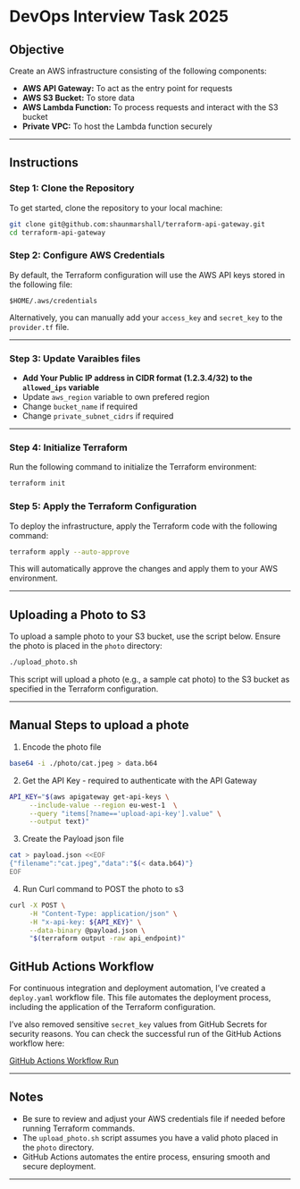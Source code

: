 
# DevOps Interview Task 2025

## Objective

Create an AWS infrastructure consisting of the following components:

- **AWS API Gateway:** To act as the entry point for requests  
- **AWS S3 Bucket:** To store data  
- **AWS Lambda Function:** To process requests and interact with the S3 bucket  
- **Private VPC:** To host the Lambda function securely 

---

## Instructions

### Step 1: Clone the Repository

To get started, clone the repository to your local machine:

```bash
git clone git@github.com:shaunmarshall/terraform-api-gateway.git
cd terraform-api-gateway
```

### Step 2: Configure AWS Credentials

By default, the Terraform configuration will use the AWS API keys stored in the following file:

```
$HOME/.aws/credentials
```

Alternatively, you can manually add your `access_key` and `secret_key` to the `provider.tf` file.

---

### Step 3: Update Varaibles files

- **Add Your Public IP address in CIDR format (1.2.3.4/32) to the `allowed_ips` variable**
- Update `aws_region` variable to own prefered region
- Change `bucket_name` if required
- Change `private_subnet_cidrs` if required

---


### Step 4: Initialize Terraform

Run the following command to initialize the Terraform environment:

```bash
terraform init
```

### Step 5: Apply the Terraform Configuration

To deploy the infrastructure, apply the Terraform code with the following command:

```bash
terraform apply --auto-approve
```

This will automatically approve the changes and apply them to your AWS environment.

---

## Uploading a Photo to S3

To upload a sample photo to your S3 bucket, use the script below. Ensure the photo is placed in the `photo` directory:

```bash
./upload_photo.sh

```

This script will upload a photo (e.g., a sample cat photo) to the S3 bucket as specified in the Terraform configuration.

---

## Manual Steps to upload a phote
1. Encode the photo file
```bash
base64 -i ./photo/cat.jpeg > data.b64

```
2. Get the API Key - required to authenticate with the API Gateway
```bash
API_KEY="$(aws apigateway get-api-keys \
     --include-value --region eu-west-1  \
     --query "items[?name=='upload-api-key'].value" \
     --output text)"
```

3. Create the Payload json file
```bash
cat > payload.json <<EOF
{"filename":"cat.jpeg","data":"$(< data.b64)"}
EOF
```

4. Run Curl command to POST the photo to s3
```bash
curl -X POST \
     -H "Content-Type: application/json" \
     -H "x-api-key: ${API_KEY}" \
     --data-binary @payload.json \
     "$(terraform output -raw api_endpoint)"
```



## GitHub Actions Workflow

For continuous integration and deployment automation, I’ve created a `deploy.yaml` workflow file. This file automates the deployment process, including the application of the Terraform configuration. 

I’ve also removed sensitive `secret_key` values from GitHub Secrets for security reasons. You can check the successful run of the GitHub Actions workflow here:

[GitHub Actions Workflow Run](https://github.com/shaunmarshall/terraform-api-gateway/actions/runs/15651254229)

---

## Notes

- Be sure to review and adjust your AWS credentials file if needed before running Terraform commands.
- The `upload_photo.sh` script assumes you have a valid photo placed in the `photo` directory.
- GitHub Actions automates the entire process, ensuring smooth and secure deployment.

---
